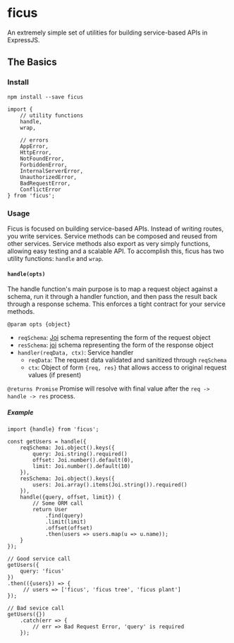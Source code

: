 # ficus

An extremely simple set of utilities for building service-based APIs in ExpressJS.

## The Basics

### Install

```
npm install --save ficus
```

```
import {
    // utility functions
    handle,
    wrap,

    // errors
    AppError,
    HttpError,
    NotFoundError,
    ForbiddenError,
    InternalServerError,
    UnauthorizedError,
    BadRequestError,
    ConflictError
} from 'ficus';
```

### Usage

Ficus is focused on building service-based APIs. Instead of writing routes, you write services. Service methods can be composed and reused from other services. Service methods also export as very simply functions, allowing easy testing and a scalable API. To accomplish this, ficus has two utility functions: `handle` and `wrap`.

#### `handle(opts)`

The handle function's main purpose is to map a request object against a schema, run it through a handler function, and then pass the result back through a response schema. This enforces a tight contract for your service methods.

`@param opts {object}`
- `reqSchema`: [Joi](https://github.com/hapijs/joi) schema representing the form of the request object
- `resSchema`: [joi](https://github.com/hapijs/joi) schema representing the form of the response object
- `handler(reqData, ctx)`: Service handler
    - `reqData`: The request data validated and sanitized through `reqSchema`
    - `ctx`: Object of form `{req, res}` that allows access to original request values (if present)

`@returns Promise` Promise will resolve with final value after the `req -> handle -> res` process.


##### Example

```
import {handle} from 'ficus';

const getUsers = handle({
    reqSchema: Joi.object().keys({
        query: Joi.string().required()
        offset: Joi.number().default(0),
        limit: Joi.number().default(10)
    }),
    resSchema: Joi.object().keys({
        users: Joi.array().items(Joi.string()).required()
    }),
    handle({query, offset, limit}) {
        // Some ORM call
        return User
            .find(query)
            .limit(limit)
            .offset(offset)
            .then(users => users.map(u => u.name));
    }
});

// Good service call
getUsers({
    query: 'ficus'
})
.then(({users}) => {
     // users => ['ficus', 'ficus tree', 'ficus plant']
});

// Bad sevice call
getUsers({})
    .catch(err => {
        // err => Bad Request Error, 'query' is required
    });
```
